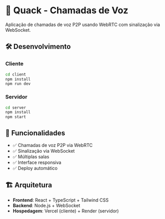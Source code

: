 # 🦆 Quack - Chamadas de Voz

Aplicação de chamadas de voz P2P usando WebRTC com sinalização via WebSocket.

## 🛠️ Desenvolvimento

### Cliente

```bash
cd client
npm install
npm run dev
```

### Servidor

```bash
cd server
npm install
npm start
```

## 🎯 Funcionalidades

- ✅ Chamadas de voz P2P via WebRTC
- ✅ Sinalização via WebSocket
- ✅ Múltiplas salas
- ✅ Interface responsiva
- ✅ Deploy automático

## 🏗️ Arquitetura

- **Frontend**: React + TypeScript + Tailwind CSS
- **Backend**: Node.js + WebSocket
- **Hospedagem**: Vercel (cliente) + Render (servidor)
